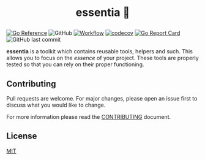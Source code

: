 # <p align="center">essentia 🧰</p>

[![Go Reference](https://pkg.go.dev/badge/github.com/XDoubleU/essentia.svg)](https://pkg.go.dev/github.com/XDoubleU/essentia)
![GitHub](https://img.shields.io/github/license/XDoubleU/essentia)
[![Workflow](https://github.com/XDoubleU/essentia/actions/workflows/main.yml/badge.svg)](https://github.com/XDoubleU/essentia/actions/workflows/main.yml)
[![codecov](https://codecov.io/gh/XDoubleU/essentia/branch/main/graph/badge.svg?token=8IY0BGQ5RW)](https://codecov.io/gh/XDoubleU/essentia)
[![Go Report Card](https://goreportcard.com/badge/github.com/XDoubleU/essentia)](https://goreportcard.com/report/github.com/XDoubleU/essentia)
![GitHub last commit](https://img.shields.io/github/last-commit/XDoubleU/essentia)

**essentia** is a toolkit which contains reusable tools, helpers and such. This allows you to focus on the *essence* of your project. These tools are properly tested so that you can rely on their proper functioning.

## Contributing

Pull requests are welcome. For major changes, please open an issue first
to discuss what you would like to change.

For more information please read the [CONTRIBUTING](./CONTRIBUTING.md) document.

## License

[MIT](./LICENSE)
